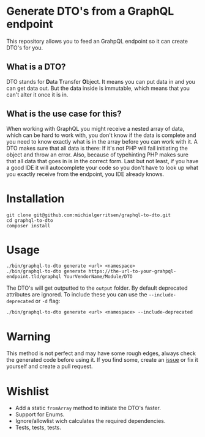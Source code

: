 # Generate DTO's from a GraphQL endpoint

This repository allows you to feed an GrahpQL endpoint so it can create DTO's for you.

## What is a DTO?

DTO stands for **D**ata **T**ransfer **O**bject. It means you can put data in and you can get data out. But the data inside is immutable, which means that you can't alter it once it is in.

## What is the use case for this?

When working with GraphQL you might receive a nested array of data, which can be hard to work with, you don't know if the data is complete and you need to know exactly what is in the array before you can work with it. A DTO makes sure that all data is there: If it's not PHP will fail initiating the object and throw an error. Also, because of typehinting PHP makes sure that all data that goes in is in the correct form. Last but not least, if you have a good IDE it will autocomplete your code so you don't have to look up what you exactly receive from the endpoint, you IDE already knows.

# Installation

```
git clone git@github.com:michielgerritsen/graphql-to-dto.git
cd graphql-to-dto
composer install
```

# Usage

```
./bin/graphql-to-dto generate <url> <namespace>
./bin/graphql-to-dto generate https://the-url-to-your-grahpql-endpoint.tld/graphql YourVendorName/Module/DTO
```

The DTO's will get outputted to the `output` folder. By default deprecated attributes are ignored. To include these you can use the `--include-deprecated` or `-d` flag:

```
./bin/graphql-to-dto generate <url> <namespace> --include-deprecated 
```

# Warning

This method is not perfect and may have some rough edges, always check the generated code before using it. If you find some, create an [issue](https://github.com/michielgerritsen/graphql-to-dto/issues/new) or fix it yourself and create a pull request.

# Wishlist

- Add a static `fromArray` method to initiate the DTO's faster.
- Support for Enums.
- Ignore/allowlist wich calculates the required dependencies.
- Tests, tests, tests.
